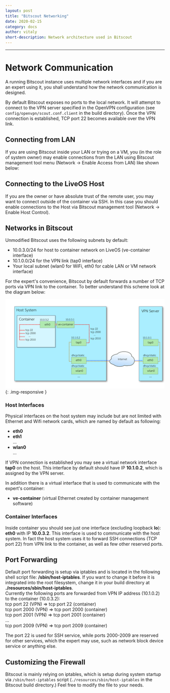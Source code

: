 ```yaml
---
layout: post
title: "Bitscout Networking"
date: 2020-02-15
category: docs
author: vitaly
short-description: Network architecture used in Bitscout 
---
```


-----
<link rel="stylesheet" type="text/css" href="/assets/asciinema-player.css" />
<script src="/assets/asciinema-player.js"></script>

# Network Communication #
A running Bitscout instance uses multiple network interfaces and if you are an expert using it, you shall understand how the network communication is designed.

By default Bitscout exposes no ports to the local network. It will attempt to connect to the VPN server specified in the OpenVPN configuration (see `config/openvpn/scout.conf.client` in the build directory). Once the VPN connection is established, TCP port 22 becomes available over the VPN link. 

## Connecting from LAN ##  
If you are using Bitscout inside your LAN or trying on a VM, you (in the role of system owner) may enable connections from the LAN using Bitscout management tool menu (Network -> Enable Access from LAN) like shown below:  
<asciinema-player cols="112" preload src="/assets/casts/bitscout20.04_net_enable_lan.cast"></asciinema-player>

## Connecting to the LiveOS Host ##  
If you are the owner or have absolute trust of the remote user, you may want to connect outside of the container via SSH. In this case you should enable connections to the Host via Bitscout management tool (Network -> Enable Host Control).
<asciinema-player cols="112" preload src="/assets/casts/bitscout20.04_net_enable_hostcontrol.cast"></asciinema-player>

## Networks in Bitscout ##
Unmodified Bitscout uses the following subnets by default:
* 10.0.3.0/24 for host to container network on LiveOS (ve-container interface)
* 10.1.0.0/24 for the VPN link (tap0 interface)
* Your local subnet (wlan0 for WiFi, eth0 for cable LAN or VM network interface)

For the expert's convenience, Bitscout by default forwards a number of TCP ports via VPN link to the container. To better understand this scheme look at the diagram below:  

![](/assets/network_interfaces_20.04.png){: .img-responsive }

### Host Interfaces ###
Physical interfaces on the host system may include but are not limited with Ethernet and Wifi network cards, which are named by default as following:  
* **eth0**  
* **eth1**  
...
* **wlan0**  
...  
  
If VPN connection is established you may see a virtual network interface **tap0** on the host. This interface by default should have IP **10.1.0.2**, which is assigned by the VPN server.  
  
In addition there is a virtual interface that is used to communicate with the expert's container:
* **ve-container** (virtual Ethernet created by container management software)
  
### Container Interfaces ###
Inside container you should see just one interface (excluding loopback **lo**): **eth0** with IP **10.0.3.2**. This interface is used to communicate with the host system. In fact the host system uses it to forward SSH connections (TCP port 22) from VPN link to the container, as well as few other reserved ports. 

## Port Forwarding ##
Default port forwarding is setup via iptables and is located in the following shell script file: **/sbin/host-iptables**. If you want to change it before it is integrated into the root filesystem, change it in your build directory at **./resources/sbin/host-iptables**.  
Currently the following ports are forwarded from VPN IP address (10.1.0.2) to the container (10.0.3.2):  
tcp port 22 (VPN) => tcp port 22 (container)  
tcp port 2000 (VPN) => tcp port 2000 (container)  
tcp port 2001 (VPN) => tcp port 2001 (container)  
...  
tcp port 2009 (VPN) => tcp port 2009 (container)  
  
The port 22 is used for SSH service, while ports 2000-2009 are reserved for other services, which the expert may use, such as network block device service or anything else.

## Customizing the Firewall ##
Bitscout is mainly relying on iptables, which is setup during system startup via `/sbin/host-iptables` script (`./resources/sbin/host-iptables` in the Bitscout build directory.) Feel free to modify the file to your needs.
